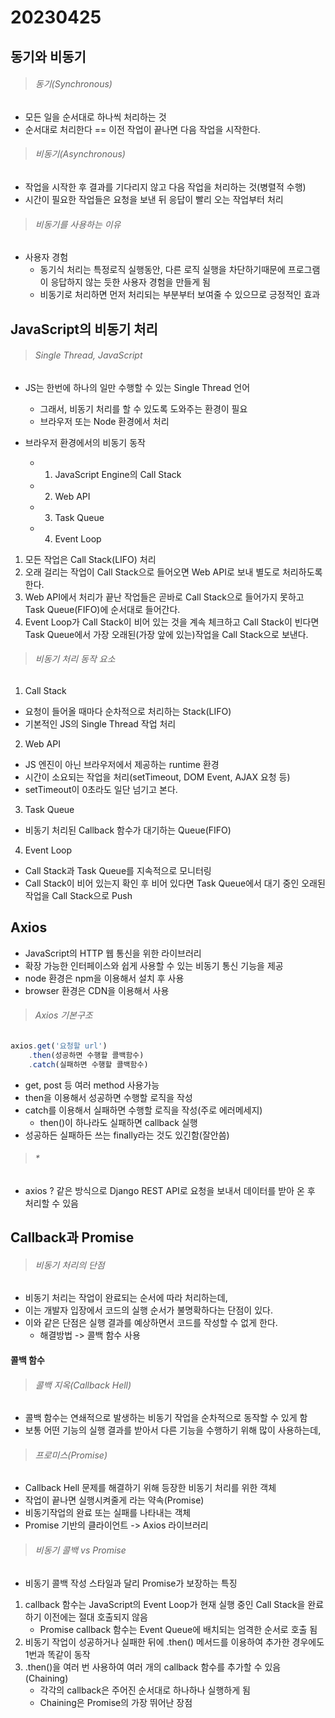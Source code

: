 # 20230425

## 동기와 비동기

> ###### 동기(Synchronous)

- 모든 일을 순서대로 하나씩 처리하는 것
- 순서대로 처리한다 == 이전 작업이 끝나면 다음 작업을 시작한다.

> ###### 비동기(Asynchronous)

- 작업을 시작한 후 결과를 기다리지 않고 다음 작업을 처리하는 것(병렬적 수행)
- 시간이 필요한 작업들은 요청을 보낸 뒤 응답이 빨리 오는 작업부터 처리

> ###### 비동기를 사용하는 이유

- 사용자 경험
  - 동기식 처리는 특정로직 실행동안, 다른 로직 실행을 차단하기때문에 프로그램이 응답하지 않는 듯한 사용자 경험을 만들게 됨
  - 비동기로 처리하면 먼저 처리되는 부분부터 보여줄 수 있으므로 긍정적인 효과

## JavaScript의 비동기 처리

> ###### Single Thread, JavaScript

- JS는 한번에 하나의 일만 수행할 수 있는 Single Thread 언어
  
  - 그래서, 비동기 처리를 할 수 있도록 도와주는 환경이 필요
  - 브라우저 또는 Node 환경에서 처리

- 브라우저 환경에서의 비동기 동작
  
  - 1. JavaScript Engine의 Call Stack
  - 2. Web API
  - 3. Task Queue
  - 4. Event Loop
1. 모든 작업은  Call Stack(LIFO) 처리
2. 오래 걸리는 작업이 Call Stack으로 들어오면 Web API로 보내 별도로 처리하도록 한다.
3. Web API에서 처리가 끝난 작업들은 곧바로 Call Stack으로 들어가지 못하고 Task Queue(FIFO)에 순서대로 들어간다.
4. Event Loop가 Call Stack이 비어 있는 것을 계속 체크하고 Call Stack이 빈다면 Task Queue에서 가장 오래된(가장 앞에 있는)작업을 Call Stack으로 보낸다.

> ###### 비동기 처리 동작 요소

1. Call Stack
- 요청이 들어올 때마다 순차적으로 처리하는 Stack(LIFO)
- 기본적인 JS의 Single Thread 작업 처리
2. Web API
- JS 엔진이 아닌 브라우저에서 제공하는 runtime 환경
- 시간이 소요되는 작업을 처리(setTimeout, DOM Event, AJAX 요청 등)
- setTimeout이 0초라도 일단 넘기고 본다.
3. Task Queue
- 비동기 처리된 Callback 함수가 대기하는 Queue(FIFO)
4. Event Loop
- Call Stack과 Task Queue를 지속적으로 모니터링
- Call Stack이 비어 있는지 확인 후 비어 있다면
  Task Queue에서 대기 중인 오래된 작업을 Call Stack으로 Push

## Axios

- JavaScript의 HTTP 웹 통신을 위한 라이브러리
- 확장 가능한 인터페이스와 쉽게 사용할 수 있는 비동기 통신 기능을 제공
- node 환경은 npm을 이용해서 설치 후 사용
- browser 환경은 CDN을 이용해서 사용

> ###### Axios 기본구조

```javascript
axios.get('요청할 url')
    .then(성공하면 수행할 콜백함수)
    .catch(실패하면 수행할 콜백함수)
```

- get, post 등 여러 method 사용가능
- then을 이용해서 성공하면 수행할 로직을 작성
- catch를 이용해서 실패하면 수행할 로직을 작성(주로 에러메세지)
  - then()이 하나라도 실패하면 callback 실행
- 성공하든 실패하든 쓰는 finally라는 것도 있긴함(잘안씀)

> ###### *

- axios ? 같은 방식으로 Django REST API로 요청을 보내서 데이터를 받아 온 후 처리할 수 있음

## Callback과 Promise

> ###### 비동기 처리의 단점

- 비동기 처리는 작업이 완료되는 순서에 따라 처리하는데,
- 이는 개발자 입장에서 코드의 실행 순서가 불명확하다는 단점이 있다.
- 이와 같은 단점은 실행 결과를 예상하면서 코드를 작성할 수 없게 한다. 
  - 해결방법 -> 콜백 함수 사용

#### 콜백 함수

> ###### 콜백 지옥(Callback Hell)

- 콜백 함수는 연쇄적으로 발생하는 비동기 작업을 순차적으로 동작할 수 있게 함
- 보통 어떤 기능의 실행 결과를 받아서 다른 기능을 수행하기 위해 많이 사용하는데,

> ###### 프로미스(Promise)

- Callback Hell 문제를 해결하기 위해 등장한 비동기 처리를 위한 객체
- 작업이 끝나면 실행시켜줄게 라는 약속(Promise)
- 비동기작업의 완료 또는 실패를 나타내는 객체
- Promise 기반의 클라이언트 -> Axios 라이브러리

> ###### 비동기 콜백 vs Promise

- 비동기 콜백 작성 스타일과 달리 Promise가 보장하는 특징
1. callback 함수는 JavaScript의 Event Loop가 현재 실행 중인 Call Stack을 완료하기 이전에는 절대 호출되지 않음
   - Promise callback 함수는 Event Queue에 배치되는 엄격한 순서로 호출 됨
2. 비동기 작업이 성공하거나 실패한 뒤에 .then() 메서드를 이용하여 추가한 경우에도 1번과 똑같이 동작
3. .then()을 여러 번 사용하여 여러 개의 callback 함수를 추가할 수 있음 (Chaining)
   - 각각의 callback은 주어진 순서대로 하나하나 실행하게 됨
   - Chaining은 Promise의 가장 뛰어난 장점
